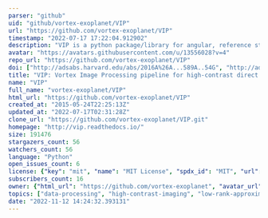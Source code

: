 ```yaml
---
parser: "github"
uid: "github/vortex-exoplanet/VIP"
url: "https://github.com/vortex-exoplanet/VIP"
timestamp: "2022-07-17 17:22:04.912902"
description: "VIP is a python package/library for angular, reference star and spectral differential imaging for exoplanet/disk detection through high-contrast imaging."
avatar: "https://avatars.githubusercontent.com/u/13556028?v=4"
repo_url: "https://github.com/vortex-exoplanet/VIP"
doi: ["http://adsabs.harvard.edu/abs/2016A%26A...589A..54G", "http://adsabs.harvard.edu/abs/2017AJ....154....7G", "https://ui.adsabs.harvard.edu/abs/2016ascl.soft03003G/abstract"]
title: "VIP: Vortex Image Processing pipeline for high-contrast direct imaging of exoplanets"
name: "VIP"
full_name: "vortex-exoplanet/VIP"
html_url: "https://github.com/vortex-exoplanet/VIP"
created_at: "2015-05-24T22:25:13Z"
updated_at: "2022-07-17T02:31:28Z"
clone_url: "https://github.com/vortex-exoplanet/VIP.git"
homepage: "http://vip.readthedocs.io/"
size: 191476
stargazers_count: 56
watchers_count: 56
language: "Python"
open_issues_count: 6
license: {"key": "mit", "name": "MIT License", "spdx_id": "MIT", "url": "https://api.github.com/licenses/mit", "node_id": "MDc6TGljZW5zZTEz"}
subscribers_count: 16
owner: {"html_url": "https://github.com/vortex-exoplanet", "avatar_url": "https://avatars.githubusercontent.com/u/13556028?v=4", "login": "vortex-exoplanet", "type": "Organization"}
topics: ["data-processing", "high-contrast-imaging", "low-rank-approximation", "image-processing", "extrasolar-planets-disks", "pca", "mcmc"]
date: "2022-11-12 14:24:32.393131"
---
```

